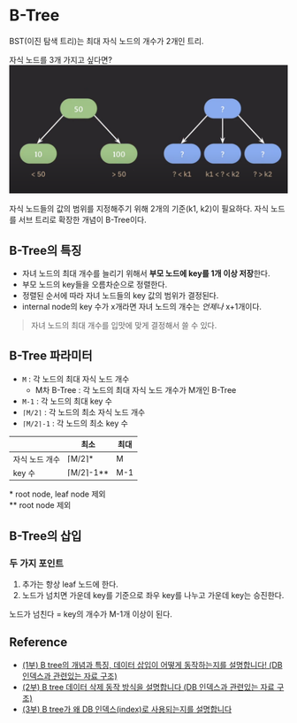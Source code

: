 # B-Tree

BST(이진 탐색 트리)는 최대 자식 노드의 개수가 2개인 트리.

자식 노드를 3개 가지고 싶다면?
![alt text](./image/b_tree.png)

자식 노드들의 값의 범위를 지정해주기 위해 2개의 기준(k1, k2)이 필요하다.
자식 노드를 서브 트리로 확장한 개념이 B-Tree이다.

## B-Tree의 특징

- 자녀 노드의 최대 개수를 늘리기 위해서 **부모 노드에 key를 1개 이상 저장**한다.
- 부모 노드의 key들을 오름차순으로 정렬한다.
- 정렬된 순서에 따라 자녀 노드들의 key 값의 범위가 결정된다.
- internal node의 key 수가 x개라면 자녀 노드의 개수는 _언제나_ x+1개이다.

> 자녀 노드의 최대 개수를 입맛에 맞게 결정해서 쓸 수 있다.

## B-Tree 파라미터

- `M` : 각 노드의 최대 자식 노드 개수
  - M차 B-Tree : 각 노드의 최대 자식 노드 개수가 M개인 B-Tree
- `M-1` : 각 노드의 최대 key 수
- `⌈M/2⌉` : 각 노드의 최소 자식 노드 개수
- `⌈M/2⌉-1` : 각 노드의 최소 key 수

|                | 최소        | 최대 |
| -------------- | ----------- | ---- |
| 자식 노드 개수 | ⌈M/2⌉\*     | M    |
| key 수         | ⌈M/2⌉-1\*\* | M-1  |

\* root node, leaf node 제외<br/>
\*\* root node 제외

## B-Tree의 삽입

### 두 가지 포인트

1. 추가는 항상 leaf 노드에 한다.
2. 노드가 넘치면 가운데 key를 기준으로 좌우 key를 나누고 가운데 key는 승진한다.

노드가 넘친다 = key의 개수가 M-1개 이상이 된다.

## Reference

- [(1부) B tree의 개념과 특징, 데이터 삽입이 어떻게 동작하는지를 설명합니다! (DB 인덱스과 관련있는 자료 구조)](https://youtu.be/bqkcoSm_rCs?si=T31nJGyHa2hpyAKa)
- [(2부) B tree 데이터 삭제 동작 방식을 설명합니다 (DB 인덱스과 관련있는 자료 구조)](https://www.youtube.com/watch?v=H_u28u0usjA&t=1091s)
- [(3부) B tree가 왜 DB 인덱스(index)로 사용되는지를 설명합니다](https://www.youtube.com/watch?v=liPSnc6Wzfk)
